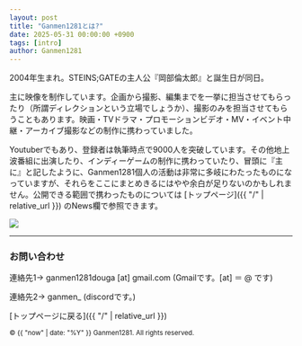 ```yaml
---
layout: post
title: "Ganmen1281とは?"
date: 2025-05-31 00:00:00 +0900
tags: [intro]
author: Ganmen1281
---
```


2004年生まれ。STEINS;GATEの主人公『岡部倫太郎』と誕生日が同日。

主に映像を制作しています。企画から撮影、編集までを一挙に担当させてもらったり（所謂ディレクションという立場でしょうか）、撮影のみを担当させてもらうこともあります。映画・TVドラマ・プロモーションビデオ・MV・イベント中継・アーカイブ撮影などの制作に携わっていました。

Youtuberでもあり、登録者は執筆時点で9000人を突破しています。その他地上波番組に出演したり、インディーゲームの制作に携わっていたり、冒頭に『主に』と記したように、Ganmen1281個人の活動は非常に多岐にわたったものになっていますが、それらをここにまとめきるにはやや余白が足りないのかもしれません。公開できる範囲で携わったものについては [トップページ]({{ "/" | relative_url }}) のNews欄で参照できます。

![]({{site.baseurl}}/assets/img/ganmen3.jpg)

------------------------------------------------------------------------------------------------

### お問い合わせ

連絡先1→ ganmen1281douga [at] gmail.com (Gmailです。[at] ＝ @ です)

連絡先2→ ganmen_ (discordです。)

 [トップページに戻る]({{ "/" | relative_url }})

<p><small>&copy; {{ "now" | date: "%Y" }} Ganmen1281. All rights reserved.</small></p>